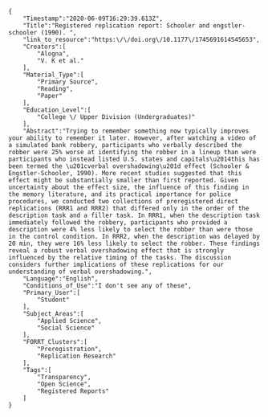 
    {
        "Timestamp":"2020-06-09T16:29:39.613Z",
        "Title":"Registered replication report: Schooler and engstler-schooler (1990). ",
        "link_to_resource":"https:\/\/doi.org\/10.1177\/1745691614545653",
        "Creators":[
            "Alogna",
            "V. K et al."
        ],
        "Material_Type":[
            "Primary Source",
            "Reading",
            "Paper"
        ],
        "Education_Level":[
            "College \/ Upper Division (Undergraduates)"
        ],
        "Abstract":"Trying to remember something now typically improves your ability to remember it later. However, after watching a video of a simulated bank robbery, participants who verbally described the robber were 25% worse at identifying the robber in a lineup than were participants who instead listed U.S. states and capitals\u2014this has been termed the \u201cverbal overshadowing\u201d effect (Schooler & Engstler-Schooler, 1990). More recent studies suggested that this effect might be substantially smaller than first reported. Given uncertainty about the effect size, the influence of this finding in the memory literature, and its practical importance for police procedures, we conducted two collections of preregistered direct replications (RRR1 and RRR2) that differed only in the order of the description task and a filler task. In RRR1, when the description task immediately followed the robbery, participants who provided a description were 4% less likely to select the robber than were those in the control condition. In RRR2, when the description was delayed by 20 min, they were 16% less likely to select the robber. These findings reveal a robust verbal overshadowing effect that is strongly influenced by the relative timing of the tasks. The discussion considers further implications of these replications for our understanding of verbal overshadowing.",
        "Language":"English",
        "Conditions_of_Use":"I don't see any of these",
        "Primary_User":[
            "Student"
        ],
        "Subject_Areas":[
            "Applied Science",
            "Social Science"
        ],
        "FORRT_Clusters":[
            "Preregistration",
            "Replication Research"
        ],
        "Tags":[
            "Transparency",
            "Open Science",
            "Registered Reports"
        ]
    }
